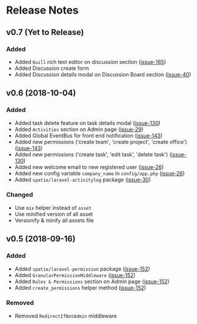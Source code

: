 # Release Notes

## v0.7 (Yet to Release)

### Added
- Added `Quill` rich text editor on discussion section ([issue-165](https://github.com/iluminar/goodwork/issues/165))
- Added Discussion create form
- Added Discussion details modal on Discussion Board section ([issue-40](https://github.com/iluminar/goodwork/issues/40))

## v0.6 (2018-10-04)

### Added
- Added task delete feature on task details modal ([issue-130](https://github.com/iluminar/goodwork/issues/130))
- Added `Activities` section on Admin page ([issue-29](https://github.com/iluminar/goodwork/issues/29))
- Added Global EventBus for front end notification ([issue-143](https://github.com/iluminar/goodwork/issues/143))
- Added new permissions ('create team', 'create project', 'create office') ([issue-143](https://github.com/iluminar/goodwork/issues/143))
- Added new permissions ('create task', 'edit task', 'delete task') ([issue-130](https://github.com/iluminar/goodwork/issues/130))
- Added new welcome email to new registered user ([issue-26](https://github.com/iluminar/goodwork/issues/26))
- Added new config variable `company_name` in `config/app.php` ([issue-26](https://github.com/iluminar/goodwork/issues/26))
- Added `spatie/laravel-activitylog` package ([issue-30](https://github.com/iluminar/goodwork/issues/30))

### Changed
- Use `mix` helper instead of `asset`
- Use minified version of all asset
- Versionify & minify all assets file

## v0.5 (2018-09-16)

### Added
- Added `spatie/laravel-permission` package ([issue-152](https://github.com/iluminar/goodwork/issues/152))
- Added `GranularPermissionMiddleware` ([issue-152](https://github.com/iluminar/goodwork/issues/152))
- Added `Roles & Permissions` section on Admin page ([issue-152](https://github.com/iluminar/goodwork/issues/152))
- Added `create_permissions` helper method ([issue-152](https://github.com/iluminar/goodwork/issues/152))

### Removed
- Removed `RedirectIfNotAdmin` middleware
